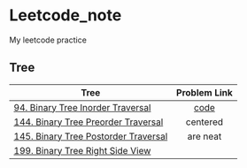 # Leetcode_note
My leetcode practice

## Tree
| Tree          | Problem Link  | 
| ------------- |:-------------:| 
| [94. Binary Tree Inorder Traversal](https://leetcode.com/problems/binary-tree-preorder-traversal/) | [code](https://github.com/r06921037zwh/Leetcode_note/blob/master/Binary_Tree_Inorder_Traversal.cpp) | 
| [144. Binary Tree Preorder Traversal](https://github.com/r06921037zwh/Leetcode_note/blob/master/Binary_Tree_Preorder_Traversal.cpp)       | centered      | 
| [145. Binary Tree Postorder Traversal](https://github.com/r06921037zwh/Leetcode_note/blob/master/Binary_Tree_Postorder_Traversal.cpp)  | are neat      |
| [199. Binary Tree Right Side View](https://github.com/r06921037zwh/Leetcode_note/blob/master/Binary_Tree_Right_Side_View.cpp) |  |






